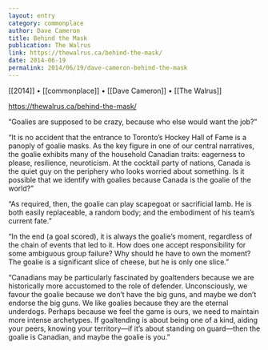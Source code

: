 ```yaml
---
layout: entry
category: commonplace
author: Dave Cameron
title: Behind the Mask
publication: The Walrus
link: https://thewalrus.ca/behind-the-mask/
date: 2014-06-19
permalink: 2014/06/19/dave-cameron-behind-the-mask
---
```


[[2014]] • [[commonplace]] • [[Dave Cameron]] • [[The Walrus]]

https://thewalrus.ca/behind-the-mask/

“Goalies are supposed to be crazy, because who else would want the job?”

“It is no accident that the entrance to Toronto’s Hockey Hall of Fame is a panoply of goalie masks. As the key figure in one of our central narratives, the goalie exhibits many of the household Canadian traits: eagerness to please, resilience, neuroticism. At the cocktail party of nations, Canada is the quiet guy on the periphery who looks worried about something. Is it possible that we identify with goalies because Canada is the goalie of the world?”

“As required, then, the goalie can play scapegoat or sacrificial lamb. He is both easily replaceable, a random body; and the embodiment of his team’s current fate.”

“In the end (a goal scored), it is always the goalie’s moment, regardless of the chain of events that led to it. How does one accept responsibility for some ambiguous group failure? Why should he have to own the moment? The goalie is a significant slice of cheese, but he is only one slice.”

“Canadians may be particularly fascinated by goaltenders because we are historically more accustomed to the role of defender. Unconsciously, we favour the goalie because we don’t have the big guns, and maybe we don’t endorse the big guns. We like goalies because they are the eternal underdogs. Perhaps because we feel the game is ours, we need to maintain more intense archetypes. If goaltending is about being one of a kind, aiding your peers, knowing your territory—if it’s about standing on guard—then the goalie is Canadian, and maybe the goalie is you.”

